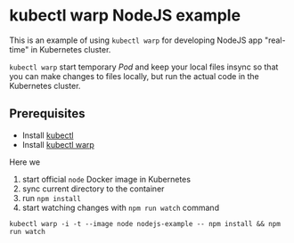 # kubectl warp NodeJS example
This is an example of using `kubectl warp` for developing NodeJS app "real-time" in Kubernetes cluster.

`kubectl warp` start temporary _Pod_ and keep your local files insync so that you can make changes to files locally, but run the actual code in the Kubernetes cluster.

## Prerequisites
- Install [kubectl](https://kubernetes.io/docs/tasks/tools/install-kubectl/)
- Install [kubectl warp](https://github.com/ernoaapa/kubectl-warp#install)

Here we
1. start official `node` Docker image in Kubernetes
2. sync current directory to the container
3. run `npm install` 
4. start watching changes with `npm run watch` command

```shell
kubectl warp -i -t --image node nodejs-example -- npm install && npm run watch
```
